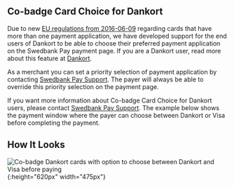 ## Co-badge Card Choice for Dankort

Due to new [EU regulations from 2016-06-09][eu-regulation] regarding cards that
have more than one payment application, we have developed support for the end
users of Dankort to be able to choose their preferred payment application on the
Swedbank Pay payment page. If you are a Dankort user, read more about this
feature at [Dankort][dankort-eu].

As a merchant you can set a priority selection of payment application by
contacting [Swedbank Pay Support][swedbankpay-support]. The payer will always
be able to override this priority selection on the payment page.

If you want more information about Co-badge Card Choice for Dankort users,
please contact [Swedbank Pay Support][swedbankpay-support]. The example below
shows the payment window where the payer can choose between Dankort or Visa
before completing the payment.

## How It Looks

![Co-badge Dankort cards with option to choose between Dankort and Visa before
paying][card-badge]{:height="620px" width="475px"}

[card-badge]: /assets/img/card-badge.png
[dankort-eu]: https://www.dankort.dk/Pages/Dankort-eller-Visa.aspx
[eu-regulation]: https://ec.europa.eu/commission/presscorner/detail/en/MEMO_16_2162
[swedbankpay-support]: https://www.swedbankpay.se/support
